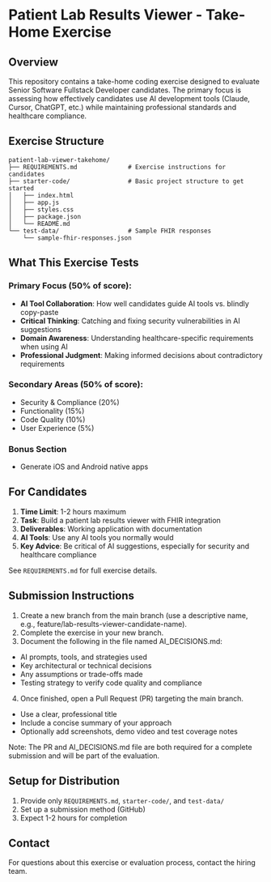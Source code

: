 # Patient Lab Results Viewer - Take-Home Exercise

## Overview

This repository contains a take-home coding exercise designed to evaluate Senior Software Fullstack Developer candidates. The primary focus is assessing how effectively candidates use AI development tools (Claude, Cursor, ChatGPT, etc.) while maintaining professional standards and healthcare compliance.

## Exercise Structure

```
patient-lab-viewer-takehome/
├── REQUIREMENTS.md              # Exercise instructions for candidates
├── starter-code/                # Basic project structure to get started
│   ├── index.html              
│   ├── app.js                  
│   ├── styles.css              
│   ├── package.json            
│   └── README.md               
└── test-data/                   # Sample FHIR responses
    └── sample-fhir-responses.json

```

## What This Exercise Tests

### Primary Focus (50% of score):
- **AI Tool Collaboration**: How well candidates guide AI tools vs. blindly copy-paste
- **Critical Thinking**: Catching and fixing security vulnerabilities in AI suggestions
- **Domain Awareness**: Understanding healthcare-specific requirements when using AI
- **Professional Judgment**: Making informed decisions about contradictory requirements

### Secondary Areas (50% of score):
- Security & Compliance (20%)
- Functionality (15%)
- Code Quality (10%)
- User Experience (5%)

### Bonus Section
- Generate iOS and Android native apps

## For Candidates

1. **Time Limit**: 1-2 hours maximum
2. **Task**: Build a patient lab results viewer with FHIR integration
3. **Deliverables**: Working application with documentation
4. **AI Tools**: Use any AI tools you normally would
5. **Key Advice**: Be critical of AI suggestions, especially for security and healthcare compliance

See `REQUIREMENTS.md` for full exercise details.

## Submission Instructions

1. Create a new branch from the main branch (use a descriptive name, e.g., feature/lab-results-viewer-candidate-name).
2. Complete the exercise in your new branch.
3. Document the following in the file named AI_DECISIONS.md:
- AI prompts, tools, and strategies used
- Key architectural or technical decisions
- Any assumptions or trade-offs made
- Testing strategy to verify code quality and compliance
4. Once finished, open a Pull Request (PR) targeting the main branch.
- Use a clear, professional title 
- Include a concise summary of your approach
- Optionally add screenshots, demo video and test coverage notes

Note: The PR and AI_DECISIONS.md file are both required for a complete submission and will be part of the evaluation.

## Setup for Distribution

1. Provide only `REQUIREMENTS.md`, `starter-code/`, and `test-data/`
2. Set up a submission method (GitHub)
3. Expect 1-2 hours for completion

## Contact

For questions about this exercise or evaluation process, contact the hiring team.
